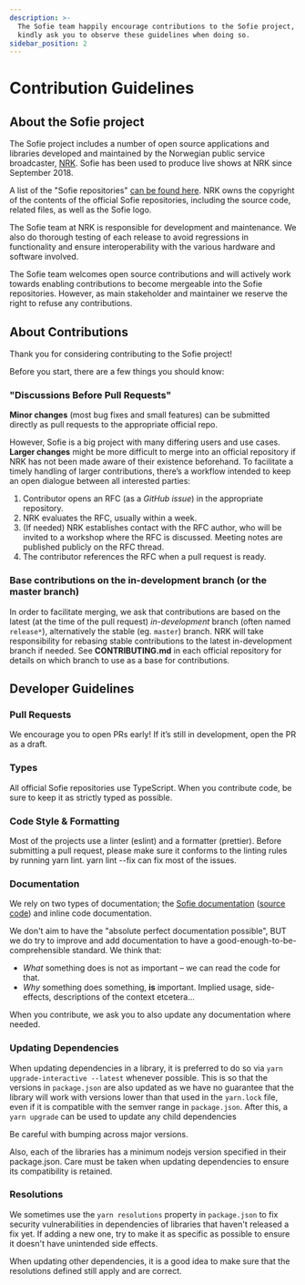 ```yaml
---
description: >-
  The Sofie team happily encourage contributions to the Sofie project, and
  kindly ask you to observe these guidelines when doing so.
sidebar_position: 2
---
```


# Contribution Guidelines

## About the Sofie project

The Sofie project includes a number of open source applications and libraries developed and maintained by the Norwegian public service broadcaster, [NRK](https://www.nrk.no/about/). Sofie has been used to produce live shows at NRK since September 2018.

A list of the "Sofie repositories" [can be found here](libraries.md). NRK owns the copyright of the contents of the official Sofie repositories, including the source code, related files, as well as the Sofie logo.

The Sofie team at NRK is responsible for development and maintenance. We also do thorough testing of each release to avoid regressions in functionality and ensure interoperability with the various hardware and software involved.

The Sofie team welcomes open source contributions and will actively work towards enabling contributions to become mergeable into the Sofie repositories. However, as main stakeholder and maintainer we reserve the right to refuse any contributions.


## About Contributions

Thank you for considering contributing to the Sofie project!

Before you start, there are a few things you should know:

### "Discussions Before Pull Requests"

**Minor changes** (most bug fixes and small features) can be submitted directly as pull requests to the appropriate official repo.

However, Sofie is a big project with many differing users and use cases. **Larger changes** might be more difficult to merge into an official repository if NRK has not been made aware of their existence beforehand. To facilitate a timely handling of larger contributions, there’s a workflow intended to keep an open dialogue between all interested parties:

1. Contributor opens an RFC (as a _GitHub issue_) in the appropriate repository.
2. NRK evaluates the RFC, usually within a week.
3. (If needed) NRK establishes contact with the RFC author, who will be invited to a workshop where the  RFC is discussed. Meeting notes are published publicly on the RFC thread.
4. The contributor references the RFC when a pull request is ready.

### Base contributions on the in-development branch (or the master branch)
In order to facilitate merging, we ask that contributions are based on the latest (at the time of the pull request) _in-development_ branch (often named `release*`), alternatively the stable (eg. `master`) branch. NRK will take responsibility for rebasing stable contributions to the latest in-development branch if needed.
See **CONTRIBUTING.md** in each official repository for details on which branch to use as a base for contributions.

## Developer Guidelines

### Pull Requests

We encourage you to open PRs early! If it’s still in development, open the PR as a draft.

### Types

All official Sofie repositories use TypeScript. When you contribute code, be sure to keep it as strictly typed as possible.

### Code Style & Formatting

Most of the projects use a linter (eslint) and a formatter (prettier). Before submitting a pull request, please make sure it conforms to the linting rules by running yarn lint. yarn lint --fix can fix most of the issues.

### Documentation

We rely on two types of documentation; the [Sofie documentation](https://nrkno.github.io/sofie-core/) ([source code](https://github.com/nrkno/sofie-core/tree/master/packages/documentation)) and inline code documentation.

We don't aim to have the "absolute perfect documentation possible", BUT we do try to improve and add documentation to have a good-enough-to-be-comprehensible standard. We think that:

* _What_ something does is not as important – we can read the code for that.
* _Why_ something does something, **is** important. Implied usage, side-effects, descriptions of the context etcetera...

When you contribute, we ask you to also update any documentation where needed.

### Updating Dependencies​
When updating dependencies in a library, it is preferred to do so via `yarn upgrade-interactive --latest` whenever possible. This is so that the versions in `package.json` are also updated as we have no guarantee that the library will work with versions lower than that used in the `yarn.lock` file, even if it is compatible with the semver range in `package.json`. After this, a `yarn upgrade` can be used to update any child dependencies

Be careful with bumping across major versions.

Also, each of the libraries has a minimum nodejs version specified in their package.json. Care must be taken when updating dependencies to ensure its compatibility is retained.

### Resolutions​

We sometimes use the `yarn resolutions` property in `package.json` to fix security vulnerabilities in dependencies of libraries that haven't released a fix yet. If adding a new one, try to make it as specific as possible to ensure it doesn't have unintended side effects.

When updating other dependencies, it is a good idea to make sure that the resolutions defined still apply and are correct.
